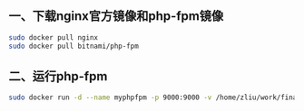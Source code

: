 ## 一、下载nginx官方镜像和php-fpm镜像
```sh
sudo docker pull nginx
sudo docker pull bitnami/php-fpm
```
## 二、运行php-fpm
```sh
sudo docker run -d --name myphpfpm -p 9000:9000 -v /home/zliu/work/finance_kirin0.1/web/public:/usr/share/nginx/html bitnami/php-fpm
```
